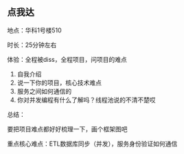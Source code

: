 ## 点我达

地点：华科1号楼510

时长：25分钟左右

体验：全程被diss，全程项目，问项目的难点



1. 自我介绍
2. 说一下你的项目，核心技术难点
3. 服务之间如何通信的
4. 你对并发编程有什么了解吗？线程池说的不清不楚哎





总结：

要把项目难点都好好梳理一下，画个框架图吧

重点核心难点：ETL数据库同步（并发），服务身份验证如何通信



